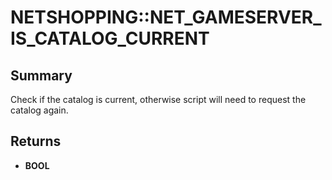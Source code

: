 # NETSHOPPING::NET_GAMESERVER_IS_CATALOG_CURRENT

## Summary
Check if the catalog is current, otherwise script will need to request the catalog again.

## Returns
* **BOOL**
